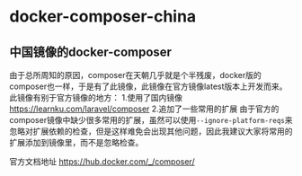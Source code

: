 # docker-composer-china
## 中国镜像的docker-composer
由于总所周知的原因，composer在天朝几乎就是个半残废，docker版的composer也一样，于是有了此镜像，此镜像在官方镜像latest版本上开发而来。  
此镜像有别于官方镜像的地方：
1.使用了国内镜像 https://learnku.com/laravel/composer
2.追加了一些常用的扩展
由于官方的composer镜像中缺少很多常用的扩展，虽然可以使用`--ignore-platform-reqs`来忽略对扩展依赖的检查，但是这样难免会出现其他问题，因此我建议大家将常用的扩展添加到镜像里，而不是忽略检查。

官方文档地址
https://hub.docker.com/_/composer/
